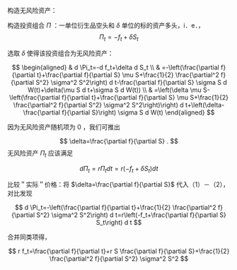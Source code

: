 

构造无风险资产：

构造投资组合 $\Pi$ ：一单位衍生品空头和 $\delta$ 单位的标的资产多头，i．e．，
$$
\Pi_t=-f_t+\delta S_t
$$

选取 $\delta$ 使得该投资组合为无风险资产：

$$
\begin{aligned}
& d \Pi_t=-d f_t+\delta d S_t \\
& =-\left(\frac{\partial f}{\partial t}+\frac{\partial f}{\partial S} \mu S+\frac{1}{2} \frac{\partial^2 f}{\partial S^2} \sigma^2 S^2\right) d t-\frac{\partial f}{\partial S} \sigma S d W(t)+\delta(\mu S d t+\sigma S d W(t)) \\
& =\left(\delta \mu S-\left(\frac{\partial f}{\partial t}+\frac{\partial f}{\partial S} \mu S+\frac{1}{2} \frac{\partial^2 f}{\partial S^2} \sigma^2 S^2\right)\right) d t+\left(\delta-\frac{\partial f}{\partial S}\right) \sigma S d W(t)
\end{aligned}
$$


因为无风险资产随机项为 0 ，我们可推出

$$
\delta=\frac{\partial f}{\partial S} .
$$
无风险资产 $\Pi_t$ 应该满足

$$
d \Pi_t=r \Pi_t d t=r\left(-f_t+\delta S_t\right) d t
$$


比较＂实际＂价格：将 $\delta=\frac{\partial f}{\partial S}$ 代入（1）－（2），对比发现

$$
d \Pi_t=-\left(\frac{\partial f}{\partial t}+\frac{1}{2} \frac{\partial^2 f}{\partial S^2} \sigma^2 S^2\right) d t=r\left(-f_t+\frac{\partial f}{\partial S} S_t\right) d t
$$


合并同类项得，

$$
r f_t=\frac{\partial f}{\partial t}+r S \frac{\partial f}{\partial S}+\frac{1}{2} \frac{\partial^2 f}{\partial S^2} \sigma^2 S^2
$$